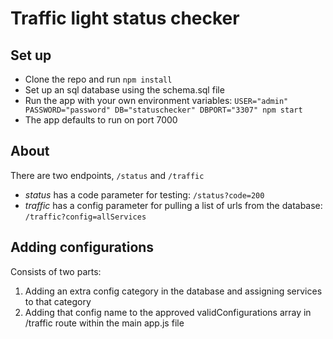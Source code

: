 # Traffic light status checker

## Set up
- Clone the repo and run `npm install`
- Set up an sql database using the schema.sql file
- Run the app with your own environment variables: `USER="admin" PASSWORD="password" DB="statuschecker" DBPORT="3307" npm start`
- The app defaults to run on port 7000

## About
There are two endpoints, `/status` and `/traffic`
- *status* has a code parameter for testing: `/status?code=200`
- *traffic* has a config parameter for pulling a list of urls from the database: `/traffic?config=allServices`

## Adding configurations
Consists of two parts:
1. Adding an extra config category in the database and assigning services to that category
2. Adding that config name to the approved validConfigurations array in /traffic route within the main app.js file
